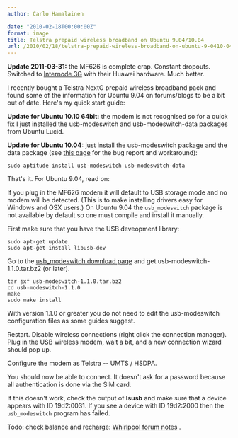 ```yaml
---
author: Carlo Hamalainen

date: "2010-02-18T00:00:00Z"
format: image
title: Telstra prepaid wireless broadband on Ubuntu 9.04/10.04
url: /2010/02/18/telstra-prepaid-wireless-broadband-on-ubuntu-9-0410-04/
---
```

**Update 2011-03-31:** the MF626 is complete crap. Constant dropouts. Switched to [Internode 3G](http://www.internode.on.net/residential/wireless_broadband/nodemobile_data/) with their Huawei hardware. Much better.

I recently bought a Telstra NextG prepaid wireless broadband pack and found some of the information for Ubuntu 9.04 on forums/blogs to be a bit out of date. Here's my quick start guide:

**Update for Ubuntu 10.10 64bit:** the modem is not recognised so for a quick fix I just installed the usb-modeswitch and usb-modeswitch-data packages from Ubuntu Lucid.

**Update for Ubuntu 10.04:** just install the usb-modeswitch package and the data package (see [this page](https://bugs.launchpad.net/ubuntu/+source/linux/+bug/546728) for the bug report and workaround):

    sudo aptitude install usb-modeswitch usb-modeswitch-data

That's it. For Ubuntu 9.04, read on:

If you plug in the MF626 modem it will default to USB storage mode and no modem will be detected. (This is to make installing drivers easy for Windows and OSX users.) On Ubuntu 9.04 the ``usb_modeswitch`` package is not available by default so one must compile and install it manually.

First make sure that you have the USB deveopment library:

    sudo apt-get update
    sudo apt-get install libusb-dev

Go to the [usb_modeswitch download page](http://www.draisberghof.de/usb_modeswitch/#download) and get usb-modeswitch-1.1.0.tar.bz2 (or later).

    tar jxf usb-modeswitch-1.1.0.tar.bz2
    cd usb-modeswitch-1.1.0
    make
    sudo make install

With version 1.1.0 or greater you do not need to edit the usb-modeswitch configuration files as some guides suggest.

Restart. Disable wireless connections (right click the connection manager). Plug in the USB wireless modem, wait a bit, and a new connection wizard should pop up.

Configure the modem as Telstra -- UMTS / HSDPA.

You should now be able to connect. It doesn't ask for a password because all authentication is done via the SIM card.

If this doesn't work, check the output of **lsusb** and make sure that a device appears with ID 19d2:0031. If you see a device with ID 19d2:2000 then the ``usb_modeswitch`` program has failed.

Todo: check balance and recharge: [Whirlpool forum notes](http://forums.whirlpool.net.au/forum-replies.cfm?t=1072789&r=17344691#r17344691) .
